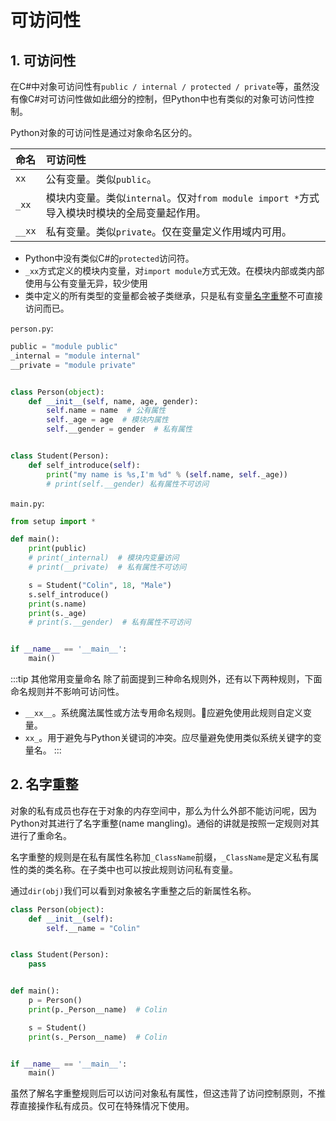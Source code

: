 # 可访问性

## 1. 可访问性

在C#中对象可访问性有`public / internal / protected / private`等，虽然没有像C#对可访问性做如此细分的控制，但Python中也有类似的对象可访问性控制。

Python对象的可访问性是通过对象命名区分的。

命名|可访问性
:-|:-
`xx`|公有变量。类似`public`。
`_xx`|模块内变量。类似`internal`。仅对`from module import *`方式导入模块时模块的全局变量起作用。
`__xx`|私有变量。类似`private`。仅在变量定义作用域内可用。

* Python中没有类似C#的`protected`访问符。
* `_xx`方式定义的模块内变量，对`import module`方式无效。在模块内部或类内部使用与公有变量无异，较少使用
* 类中定义的所有类型的变量都会被子类继承，只是私有变量[名字重整](#_2-名字重整)不可直接访问而已。

`person.py`:

```py
public = "module public"
_internal = "module internal"
__private = "module private"


class Person(object):
    def __init__(self, name, age, gender):
        self.name = name  # 公有属性
        self._age = age  # 模块内属性
        self.__gender = gender  # 私有属性


class Student(Person):
    def self_introduce(self):
        print("my name is %s,I'm %d" % (self.name, self._age))
        # print(self.__gender) 私有属性不可访问
```

`main.py`:

```py
from setup import *

def main():
    print(public)
    # print(_internal)  # 模块内变量访问
    # print(__private)  # 私有属性不可访问

    s = Student("Colin", 18, "Male")
    s.self_introduce()
    print(s.name)
    print(s._age)
    # print(s.__gender)  # 私有属性不可访问


if __name__ == '__main__':
    main()
```

:::tip 其他常用变量命名
除了前面提到三种命名规则外，还有以下两种规则，下面命名规则并不影响可访问性。

* `__xx__`。系统魔法属性或方法专用命名规则。应避免使用此规则自定义变量。
* `xx_`。用于避免与Python关键词的冲突。应尽量避免使用类似系统关键字的变量名。
:::

## 2. 名字重整

对象的私有成员也存在于对象的内存空间中，那么为什么外部不能访问呢，因为Python对其进行了名字重整(name mangling)。通俗的讲就是按照一定规则对其进行了重命名。

名字重整的规则是在私有属性名称加`_ClassName`前缀，`_ClassName`是定义私有属性的类的类名称。在子类中也可以按此规则访问私有变量。

通过`dir(obj)`我们可以看到对象被名字重整之后的新属性名称。

```py
class Person(object):
    def __init__(self):
        self.__name = "Colin"


class Student(Person):
    pass


def main():
    p = Person()
    print(p._Person__name)  # Colin

    s = Student()
    print(s._Person__name)  # Colin


if __name__ == '__main__':
    main()
```

虽然了解名字重整规则后可以访问对象私有属性，但这违背了访问控制原则，不推荐直接操作私有成员。仅可在特殊情况下使用。
